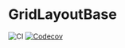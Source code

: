 # GridLayoutBase

![CI](https://github.com/jkrumbiegel/GridLayoutBase.jl/workflows/CI/badge.svg)
[![Codecov](https://codecov.io/gh/jkrumbiegel/GridLayoutBase.jl/branch/master/graph/badge.svg)](https://codecov.io/gh/jkrumbiegel/GridLayoutBase.jl)
